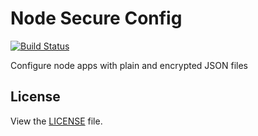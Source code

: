 # Node Secure Config

[![Build Status](https://travis-ci.org/AppPress/node-secure-config.png?branch=master)](https://travis-ci.org/AppPress/node-secure-config)

Configure node apps with plain and encrypted JSON files

## License

View the [LICENSE](https://github.com/AppPress/node-connect-datadog/blob/master/LICENSE) file.

